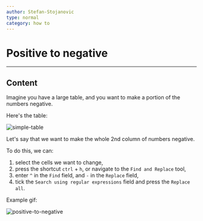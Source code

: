 ```yaml
---
author: Stefan-Stojanovic
type: normal
category: how to
---
```


# Positive to negative


---

## Content

Imagine you have a large table, and you want to make a portion of the numbers negative.

Here's the table:

![simple-table](https://img.enkipro.com/c9510da2fb937ddd1256fedc0107cbea.png)

Let's say that we want to make the whole 2nd column of numbers negative.

To do this, we can:

1. select the cells we want to change, 
2. press the shortcut `ctrl` + `h`, or navigate to the `Find and Replace` tool, 
3. enter `^` in the `Find` field, and `-` in the `Replace` field, 
4. tick the `Search using regular expressions` field and press the `Replace all`.

Example gif:

![positive-to-negative](https://img.enkipro.com/1ceb17023d06850b1e71cf34abe3fac7.gif)
